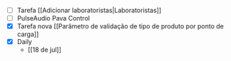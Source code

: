 - [ ] Tarefa [[Adicionar laboratoristas|Laboratoristas]]
- [ ] PulseAudio Pava Control
- [x] Tarefa nova [[Parâmetro de validação de tipo de produto por ponto de carga]]
- [x] Daily
	- [[18 de jul]]